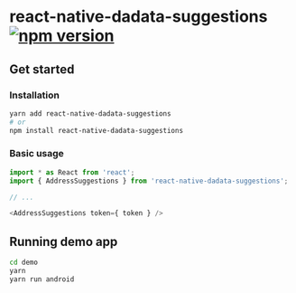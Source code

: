 # react-native-dadata-suggestions [![npm version](https://badge.fury.io/js/react-native-dadata-suggestions.svg)](https://badge.fury.io/js/react-native-dadata-suggestions)

## Get started

### Installation

```bash
yarn add react-native-dadata-suggestions
# or
npm install react-native-dadata-suggestions
```

### Basic usage

```javascript
import * as React from 'react';
import { AddressSuggestions } from 'react-native-dadata-suggestions';

// ...

<AddressSuggestions token={ token } />
```

## Running demo app

```bash
cd demo
yarn
yarn run android
```